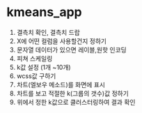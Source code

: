# kmeans_app

1. 결측치 확인, 결측치 드랍
2. X에 어떤 컬럼을 사용할건지 정하기
3. 문자열 데이터가 있으면 레이블,원핫 인코딩
4. 피쳐 스케일링
5. k값 설정 (1개 ~10개)
6. wcss값 구하기
7. 차트(엘보우 메소드)를 화면에 표시
8. 차트를 보고 적절한 k(그룹의 갯수)값 정하기
9. 위에서 정한 k값으로 클러스터링하여 결과 확인
